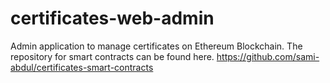 # certificates-web-admin
Admin application to manage certificates on Ethereum Blockchain. The repository for smart contracts can be found here. https://github.com/sami-abdul/certificates-smart-contracts
